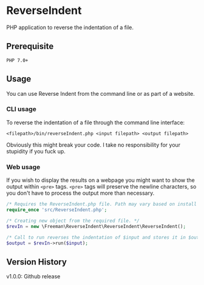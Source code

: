 # ReverseIndent
PHP application to reverse the indentation of a file.

## Prerequisite
`PHP 7.0+`

## Usage
You can use Reverse Indent from the command line or as part of a website.

### CLI usage

To reverse the indentation of a file through the command line interface:

`<filepath>/bin/reverseIndent.php <input filepath> <output filepath>`

Obviously this might break your code. I take no responsibility for your stupidity if you fuck up.

### Web usage
If you wish to display the results on a webpage you might want to show the output within `<pre>` tags.
`<pre>` tags will preserve the newline characters, so you don't have to process the output more than necessary.

```php
/* Requires the ReverseIndent.php file. Path may vary based on install directory */
require_once 'src/ReverseIndent.php';

/* Creating new object from the required file. */
$revIn = new \Freeman\ReverseIndent\ReverseIndent\ReverseIndent();

/* Call to run reverses the indentation of $input and stores it in $output */
$output = $revIn->run($input);
```

## Version History
v1.0.0: Github release